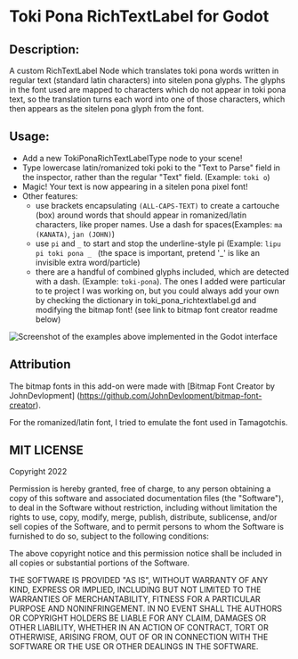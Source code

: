 # Toki Pona RichTextLabel for Godot

## Description: 
A custom RichTextLabel Node which translates toki pona words written in regular text (standard latin characters) into sitelen pona glyphs. The glyphs in the font used are mapped to characters which do not appear in toki pona text, so the translation turns each word into one of those characters, which then appears as the sitelen pona glyph from the font.

## Usage:
* Add a new TokiPonaRichTextLabelType node to your scene! 
* Type lowercase latin/romanized toki poki to the "Text to Parse" field in the inspector, rather than the regular "Text" field. (Example: `toki o`)
* Magic! Your text is now appearing in a sitelen pona pixel font!
* Other features:
  * use brackets encapsulating ``(ALL-CAPS-TEXT)`` to create a cartouche (box) around words that should appear in romanized/latin characters, like proper names. Use a dash for spaces(Examples: `ma (KANATA)`, `jan (JOHN)`)
  * use ``pi`` and ``_`` to start and stop the underline-style pi (Example: ``lipu pi toki pona _ `` (the space is important, pretend '_' is like an invisible extra word/particle)
  * there are a handful of combined glyphs included, which are detected with a dash. (Example: ``toki-pona``). The ones I added were particular to te project I was working on, but you could always add your own by checking the dictionary in toki_pona_richtextlabel.gd and modifying the bitmap font! (see link to bitmap font creator readme below)
  
![Screenshot of the examples above implemented in the Godot interface]('example-usage.png')
  
## Attribution
The bitmap fonts in this add-on were made with [Bitmap Font Creator by JohnDevlopment] (https://github.com/JohnDevlopment/bitmap-font-creator). 

For the romanized/latin font, I tried to emulate the font used in Tamagotchis.

## MIT LICENSE
Copyright 2022

Permission is hereby granted, free of charge, to any person obtaining a copy of this software and associated documentation files (the "Software"), to deal in the Software without restriction, including without limitation the rights to use, copy, modify, merge, publish, distribute, sublicense, and/or sell copies of the Software, and to permit persons to whom the Software is furnished to do so, subject to the following conditions:

The above copyright notice and this permission notice shall be included in all copies or substantial portions of the Software.

THE SOFTWARE IS PROVIDED "AS IS", WITHOUT WARRANTY OF ANY KIND, EXPRESS OR IMPLIED, INCLUDING BUT NOT LIMITED TO THE WARRANTIES OF MERCHANTABILITY, FITNESS FOR A PARTICULAR PURPOSE AND NONINFRINGEMENT. IN NO EVENT SHALL THE AUTHORS OR COPYRIGHT HOLDERS BE LIABLE FOR ANY CLAIM, DAMAGES OR OTHER LIABILITY, WHETHER IN AN ACTION OF CONTRACT, TORT OR OTHERWISE, ARISING FROM, OUT OF OR IN CONNECTION WITH THE SOFTWARE OR THE USE OR OTHER DEALINGS IN THE SOFTWARE.
